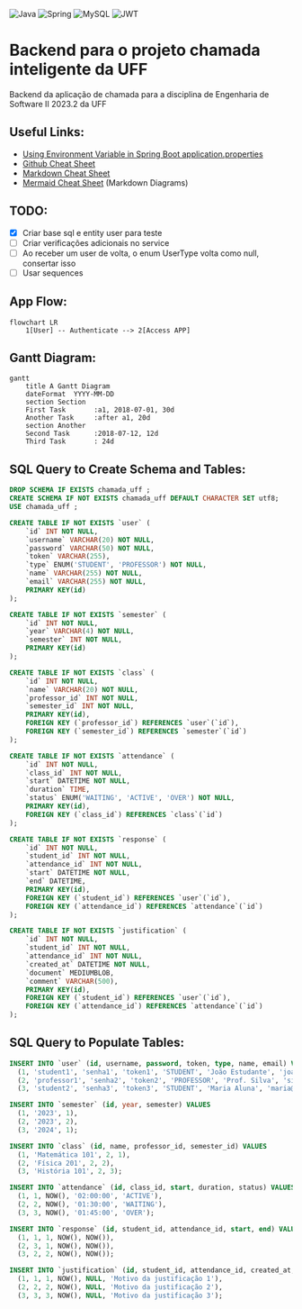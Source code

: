 ![Java](https://img.shields.io/badge/java-%23ED8B00.svg?style=for-the-badge&logo=openjdk&logoColor=white)
![Spring](https://img.shields.io/badge/spring-%236DB33F.svg?style=for-the-badge&logo=spring&logoColor=white)
![MySQL](https://img.shields.io/badge/mysql-%2300f.svg?style=for-the-badge&logo=mysql&logoColor=white)
![JWT](https://img.shields.io/badge/JWT-black?style=for-the-badge&logo=JSON%20web%20tokens)

# Backend para o projeto chamada inteligente da UFF
Backend da aplicação de chamada para a disciplina de Engenharia de Software II 2023.2 da UFF

## Useful Links:
* [Using Environment Variable in Spring Boot application.properties](https://www.baeldung.com/spring-boot-properties-env-variables#:~:text=To%20use%20this%20variable%20in%20Spring%20Boot%E2%80%99s%20application.properties%2C%20we%20need%20to%20surround%20it%20with%20braces%3A)
* [Github Cheat Sheet](https://education.github.com/git-cheat-sheet-education.pdf)
* [Markdown Cheat Sheet](https://www.markdownguide.org/cheat-sheet/)
* [Mermaid Cheat Sheet](https://jojozhuang.github.io/tutorial/mermaid-cheat-sheet/) (Markdown Diagrams)

## TODO:
- [x] Criar base sql e entity user para teste
- [ ] Criar verificações adicionais no service
- [ ] Ao receber um user de volta, o enum UserType volta como null, consertar isso
- [ ] Usar sequences

## App Flow:
```mermaid
flowchart LR
    1[User] -- Authenticate --> 2[Access APP]
```

## Gantt Diagram:
```mermaid
gantt
    title A Gantt Diagram
    dateFormat  YYYY-MM-DD
    section Section
    First Task       :a1, 2018-07-01, 30d
    Another Task     :after a1, 20d
    section Another
    Second Task      :2018-07-12, 12d
    Third Task       : 24d
```

## SQL Query to Create Schema and Tables:
```SQL
DROP SCHEMA IF EXISTS chamada_uff ;
CREATE SCHEMA IF NOT EXISTS chamada_uff DEFAULT CHARACTER SET utf8;
USE chamada_uff ;

CREATE TABLE IF NOT EXISTS `user` (
	`id` INT NOT NULL,
    `username` VARCHAR(20) NOT NULL,
    `password` VARCHAR(50) NOT NULL,
    `token` VARCHAR(255),
    `type` ENUM('STUDENT', 'PROFESSOR') NOT NULL,
    `name` VARCHAR(255) NOT NULL,
    `email` VARCHAR(255) NOT NULL,
    PRIMARY KEY(id)
);

CREATE TABLE IF NOT EXISTS `semester` (
	`id` INT NOT NULL,
    `year` VARCHAR(4) NOT NULL,
    `semester` INT NOT NULL,
    PRIMARY KEY(id)
);

CREATE TABLE IF NOT EXISTS `class` (
	`id` INT NOT NULL,
    `name` VARCHAR(20) NOT NULL,
    `professor_id` INT NOT NULL,
    `semester_id` INT NOT NULL,
    PRIMARY KEY(id),
    FOREIGN KEY (`professor_id`) REFERENCES `user`(`id`),
    FOREIGN KEY (`semester_id`) REFERENCES `semester`(`id`)
);

CREATE TABLE IF NOT EXISTS `attendance` (
	`id` INT NOT NULL,
    `class_id` INT NOT NULL,
    `start` DATETIME NOT NULL,
    `duration` TIME,
    `status` ENUM('WAITING', 'ACTIVE', 'OVER') NOT NULL,
    PRIMARY KEY(id),
    FOREIGN KEY (`class_id`) REFERENCES `class`(`id`)
);

CREATE TABLE IF NOT EXISTS `response` (
	`id` INT NOT NULL,
    `student_id` INT NOT NULL,
    `attendance_id` INT NOT NULL,
    `start` DATETIME NOT NULL,
    `end` DATETIME,
    PRIMARY KEY(id),
    FOREIGN KEY (`student_id`) REFERENCES `user`(`id`),
    FOREIGN KEY (`attendance_id`) REFERENCES `attendance`(`id`)
);

CREATE TABLE IF NOT EXISTS `justification` (
	`id` INT NOT NULL,
    `student_id` INT NOT NULL,
    `attendance_id` INT NOT NULL,
    `created_at` DATETIME NOT NULL,
    `document` MEDIUMBLOB,
    `comment` VARCHAR(500),
    PRIMARY KEY(id),
    FOREIGN KEY (`student_id`) REFERENCES `user`(`id`),
    FOREIGN KEY (`attendance_id`) REFERENCES `attendance`(`id`)
);
```

## SQL Query to Populate Tables:
```SQL
INSERT INTO `user` (id, username, password, token, type, name, email) VALUES
  (1, 'student1', 'senha1', 'token1', 'STUDENT', 'João Estudante', 'joao@email.com'),
  (2, 'professor1', 'senha2', 'token2', 'PROFESSOR', 'Prof. Silva', 'silva@email.com'),
  (3, 'student2', 'senha3', 'token3', 'STUDENT', 'Maria Aluna', 'maria@email.com');

INSERT INTO `semester` (id, year, semester) VALUES
  (1, '2023', 1),
  (2, '2023', 2),
  (3, '2024', 1);

INSERT INTO `class` (id, name, professor_id, semester_id) VALUES
  (1, 'Matemática 101', 2, 1),
  (2, 'Física 201', 2, 2),
  (3, 'História 101', 2, 3);

INSERT INTO `attendance` (id, class_id, start, duration, status) VALUES
  (1, 1, NOW(), '02:00:00', 'ACTIVE'),
  (2, 2, NOW(), '01:30:00', 'WAITING'),
  (3, 3, NOW(), '01:45:00', 'OVER');

INSERT INTO `response` (id, student_id, attendance_id, start, end) VALUES
  (1, 1, 1, NOW(), NOW()),
  (2, 3, 1, NOW(), NOW()),
  (3, 2, 2, NOW(), NOW());

INSERT INTO `justification` (id, student_id, attendance_id, created_at, document, comment) VALUES
  (1, 1, 1, NOW(), NULL, 'Motivo da justificação 1'),
  (2, 2, 2, NOW(), NULL, 'Motivo da justificação 2'),
  (3, 3, 3, NOW(), NULL, 'Motivo da justificação 3');
```